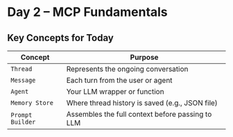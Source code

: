 # Day 2 – MCP Fundamentals

## Key Concepts for Today
| Concept          | Purpose                                          |
| ---------------- | ------------------------------------------------ |
| `Thread`         | Represents the ongoing conversation              |
| `Message`        | Each turn from the user or agent                 |
| `Agent`          | Your LLM wrapper or function                     |
| `Memory Store`   | Where thread history is saved (e.g., JSON file)  |
| `Prompt Builder` | Assembles the full context before passing to LLM |

